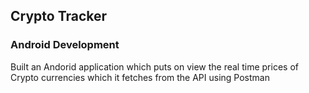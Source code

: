 ## Crypto Tracker ##
### Android Development ### 
Built an Andorid application which puts on view the real time prices of Crypto currencies which it fetches
from the API using Postman

